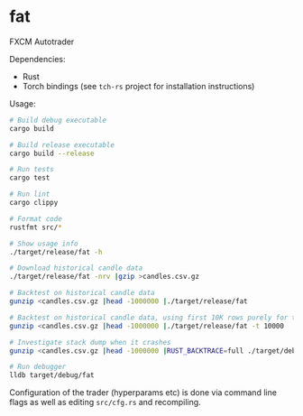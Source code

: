# fat
FXCM Autotrader

Dependencies:
 * Rust
 * Torch bindings (see `tch-rs` project for installation instructions)

Usage:
```sh
# Build debug executable
cargo build

# Build release executable
cargo build --release

# Run tests
cargo test

# Run lint
cargo clippy

# Format code
rustfmt src/*

# Show usage info
./target/release/fat -h

# Download historical candle data
./target/release/fat -nrv |gzip >candles.csv.gz

# Backtest on historical candle data
gunzip <candles.csv.gz |head -1000000 |./target/release/fat

# Backtest on historical candle data, using first 10K rows purely for training
gunzip <candles.csv.gz |head -1000000 |./target/release/fat -t 10000

# Investigate stack dump when it crashes
gunzip <candles.csv.gz |head -1000000 |RUST_BACKTRACE=full ./target/debug/fat -t 10000

# Run debugger
lldb target/debug/fat
```

Configuration of the trader (hyperparams etc) is done via command line flags as well as editing `src/cfg.rs` and recompiling.
